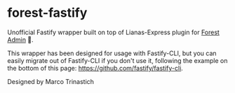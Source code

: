 # forest-fastify
Unofficial Fastify wrapper built on top of Lianas-Express plugin for [Forest Admin](https://github.com/forestadmin) 🧱.

This wrapper has been designed for usage with Fastify-CLI, but you can easily migrate out of Fastify-CLI if you don't use it,
following the example on the bottom of this page: https://github.com/fastify/fastify-cli.

Designed by Marco Trinastich

